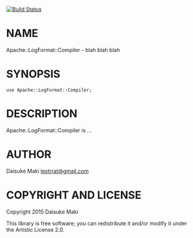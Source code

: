 [![Build Status](https://travis-ci.org/lestrrat/p6-Apache-LogFormat-Compiler.svg?branch=master)](https://travis-ci.org/lestrrat/p6-Apache-LogFormat-Compiler)

NAME
====

Apache::LogFormat::Compiler - blah blah blah

SYNOPSIS
========

    use Apache::LogFormat::Compiler;

DESCRIPTION
===========

Apache::LogFormat::Compiler is ...

AUTHOR
======

Daisuke Maki <lestrrat@gmail.com>

COPYRIGHT AND LICENSE
=====================

Copyright 2015 Daisuke Maki

This library is free software; you can redistribute it and/or modify it under the Artistic License 2.0.
